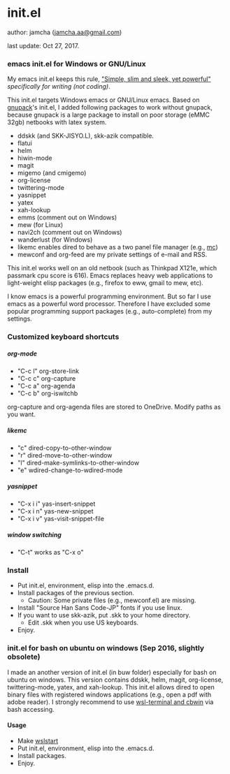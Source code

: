 # init.el
author: jamcha (jamcha.aa@gmail.com)

last update: Oct 27, 2017.

### emacs init.el for Windows or GNU/Linux

My emacs init.el keeps this rule, ["Simple, slim and sleek, yet powerful"](http://scribes.sourceforge.net/) _specifically for writing (not coding)_.

This init.el targets Windows emacs or GNU/Linux emacs. Based on [gnupack](http://gnupack.osdn.jp/docs/latest/UsersGuide.html)'s init.el, I added following packages to work without gnupack, because gnupack is a large package to install on poor storage (eMMC 32gb) netbooks with latex system.

- ddskk (and SKK-JISYO.L), skk-azik compatible.
- flatui
- helm
- hiwin-mode
- magit
- migemo (and cmigemo)
- org-license
- twittering-mode
- yasnippet
- yatex
- xah-lookup
- emms (comment out on Windows)
- mew (for Linux)
- navi2ch (comment out on Windows)
- wanderlust (for Windows)
- likemc enables dired to behave as a two panel file manager (e.g., [mc](https://github.com/MidnightCommander/mc))
- mewconf and org-feed are my private settings of e-mail and RSS.

This init.el works well on an old netbook (such as Thinkpad X121e, which passmark cpu score is 616). Emacs replaces heavy web applications to light-weight elisp packages (e.g., firefox to eww, gmail to mew, etc).

I know emacs is a powerful programming environment. But so far I use emacs as a powerful word processor. Therefore I have excluded some popular programming support packages (e.g., auto-complete) from my settings.

### Customized keyboard shortcuts
##### org-mode
- "C-c l" org-store-link
- "C-c c" org-capture
- "C-c a" org-agenda
- "C-c b" org-iswitchb

org-capture and org-agenda files are stored to OneDrive. Modify paths as you want.

##### likemc
- "c" dired-copy-to-other-window
- "r" dired-move-to-other-window
- "l" dired-make-symlinks-to-other-window
- "e" wdired-change-to-wdired-mode

##### yasnippet
- "C-x i i" yas-insert-snippet
- "C-x i n" yas-new-snippet
- "C-x i v" yas-visit-snippet-file

##### window switching
- "C-t" works as "C-x o"

### Install
- Put init.el, environment, elisp into the .emacs.d.
- Install packages of the previous section.
  + Caution: Some private files (e.g., mewconf.el) are missing.
- Install "Source Han Sans Code-JP" fonts if you use linux.
- If you want to use skk-azik, put .skk to your home directory.
  + Edit .skk when you use US keyboards.
- Enjoy.

### init.el for bash on ubuntu on windows (Sep 2016, slightly obsolete)

I made an another version of init.el (in buw folder) especially for bash on ubuntu on windows. This version contains ddskk, helm, magit, org-license, twittering-mode, yatex, and xah-lookup. This init.el allows dired to open binary files with registered windows applications (e.g., open a pdf with adobe reader). I strongly recommend to use [wsl-terminal and cbwin](https://github.com/goreliu/wsl-terminal/releases) via bash accessing.

#### Usage
- Make [wslstart](https://www49.atwiki.jp/ntemacs/pages/62.html)
- Put init.el, environment, elisp into the .emacs.d.
- Install packages.
- Enjoy.
